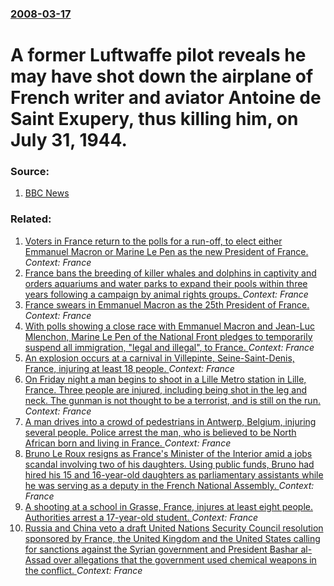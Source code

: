 ### [2008-03-17](/news/2008/03/17/index.md)

#  A former Luftwaffe pilot reveals he may have shot down the airplane of French writer and aviator Antoine de Saint Exupery, thus killing him, on July 31, 1944. 




### Source:

1. [BBC News](http://news.bbc.co.uk/2/hi/europe/7300489.stm)

### Related:

1. [Voters in France return to the polls for a run-off, to elect either Emmanuel Macron or Marine Le Pen as the new President of France.](/news/2017/05/7/voters-in-france-return-to-the-polls-for-a-run-off-to-elect-either-emmanuel-macron-or-marine-le-pen-as-the-new-president-of-france.md) _Context: France_
2. [France bans the breeding of killer whales and dolphins in captivity and orders aquariums and water parks to expand their pools within three years following a campaign by animal rights groups. ](/news/2017/05/7/france-bans-the-breeding-of-killer-whales-and-dolphins-in-captivity-and-orders-aquariums-and-water-parks-to-expand-their-pools-within-three.md) _Context: France_
3. [France swears in Emmanuel Macron as the 25th President of France. ](/news/2017/05/14/france-swears-in-emmanuel-macron-as-the-25th-president-of-france.md) _Context: France_
4. [With polls showing a close race with Emmanuel Macron and Jean-Luc Mlenchon, Marine Le Pen of the National Front pledges to temporarily suspend all immigration, "legal and illegal", to France. ](/news/2017/04/18/with-polls-showing-a-close-race-with-emmanuel-macron-and-jean-luc-melenchon-marine-le-pen-of-the-national-front-pledges-to-temporarily-susp.md) _Context: France_
5. [An explosion occurs at a carnival in Villepinte, Seine-Saint-Denis, France, injuring at least 18 people. ](/news/2017/04/1/an-explosion-occurs-at-a-carnival-in-villepinte-seine-saint-denis-france-injuring-at-least-18-people.md) _Context: France_
6. [On Friday night a man begins to shoot in a Lille Metro station in Lille, France. Three people are injured, including being shot in the leg and neck. The gunman is not thought to be a terrorist, and is still on the run. ](/news/2017/03/24/on-friday-night-a-man-begins-to-shoot-in-a-lille-metro-station-in-lille-france-three-people-are-injured-including-being-shot-in-the-leg-a.md) _Context: France_
7. [A man drives into a crowd of pedestrians in Antwerp, Belgium, injuring several people. Police arrest the man, who is believed to be North African born and living in France. ](/news/2017/03/23/a-man-drives-into-a-crowd-of-pedestrians-in-antwerp-belgium-injuring-several-people-police-arrest-the-man-who-is-believed-to-be-north-af.md) _Context: France_
8. [Bruno Le Roux resigns as France's Minister of the Interior amid a jobs scandal involving two of his daughters. Using public funds, Bruno had hired his 15 and 16-year-old daughters as parliamentary assistants while he was serving as a deputy in the French National Assembly. ](/news/2017/03/21/bruno-le-roux-resigns-as-france-s-minister-of-the-interior-amid-a-jobs-scandal-involving-two-of-his-daughters-using-public-funds-bruno-had.md) _Context: France_
9. [A shooting at a school in Grasse, France, injures at least eight people. Authorities arrest a 17-year-old student. ](/news/2017/03/16/a-shooting-at-a-school-in-grasse-france-injures-at-least-eight-people-authorities-arrest-a-17-year-old-student.md) _Context: France_
10. [Russia and China veto a draft United Nations Security Council resolution sponsored by France, the United Kingdom and the United States calling for sanctions against the Syrian government and President Bashar al-Assad over allegations that the government used chemical weapons in the conflict. ](/news/2017/03/1/russia-and-china-veto-a-draft-united-nations-security-council-resolution-sponsored-by-france-the-united-kingdom-and-the-united-states-calli.md) _Context: France_
